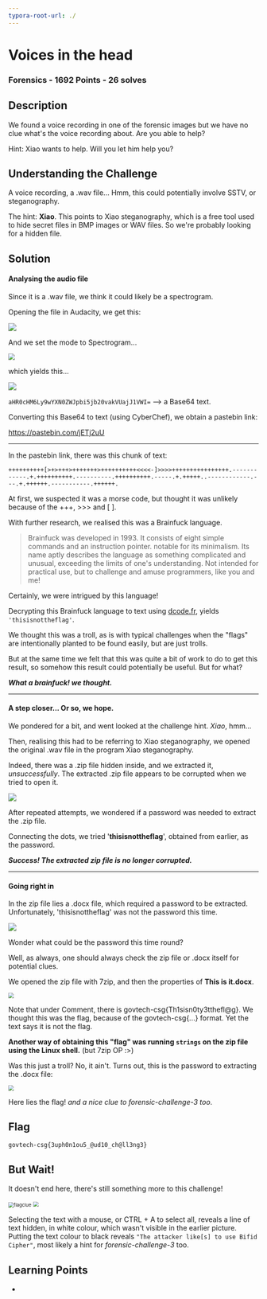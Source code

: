 ```yaml
---
typora-root-url: ./
---
```


# Voices in the head

### Forensics - 1692 Points - 26 solves

## Description

We found a voice recording in one of the forensic images but we have no clue what's the voice recording about. Are you able to help?

Hint:
Xiao wants to help. Will you let him help you?



## Understanding the Challenge

A voice recording, a .wav file... Hmm, this could potentially involve SSTV, or steganography.



The hint: **Xiao**. This points to Xiao steganography, which is a free tool used to hide secret files in BMP images or WAV files. So we're probably looking for a hidden file.



## Solution

#### Analysing the audio file

Since it is a .wav file, we think it could likely be a spectrogram.

Opening the file in Audacity, we get this:

![](/audacity.PNG)



And we set the mode to Spectrogram...

<img src="/audacitysetting.png" style="zoom: 80%;" />



which yields this...

![](/spectrogram.PNG)



`aHR0cHM6Ly9wYXN0ZWJpbi5jb20vakVUajJ1VWI=` --> a Base64 text.

Converting this Base64 to text (using CyberChef),
we obtain a pastebin link:

https://pastebin.com/jETj2uU

---

In the pastebin link, there was this chunk of text:

`++++++++++[>+>+++>+++++++>++++++++++<<<<-]>>>>++++++++++++++++.------------.+.++++++++++.----------.++++++++++.-----.+.+++++..------------.---.+.++++++.-----------.++++++.`

At first, we suspected it was a morse code, but thought it was unlikely because of the +++, >>> and [ ].

With further research, we realised this was a Brainfuck language.

> Brainfuck was developed in 1993. It consists of eight simple commands and an instruction pointer. notable for its minimalism. Its name aptly describes the language as something complicated and unusual, exceeding the limits of one's understanding. Not intended for practical use, but to challenge and amuse programmers, like you and me!

Certainly, we were intrigued by this language!



Decrypting this Brainfuck language to text using [dcode.fr](https://www.dcode.fr/brainfuck-language), yields `'thisisnottheflag'`.

We thought this was a troll, as is with typical challenges when the "flags" are intentionally planted to be found easily, but are just trolls.

But at the same time we felt that this was quite a bit of work to do to get this result, so somehow this result could potentially be useful. But for what? 

**_What a brainfuck! we thought._**

---

#### A step closer... Or so, we hope.

We pondered for a bit, and went looked at the challenge hint. _Xiao_, hmm...

Then, realising this had to be referring to Xiao steganography, we opened the original .wav file in the program Xiao steganography.

Indeed, there was a .zip file hidden inside, and we extracted it, _unsuccessfully_. The extracted .zip file appears to be corrupted when we tried to open it.



![](/hiddenzipfile.png)



After repeated attempts, we wondered if a password was needed to extract the .zip file.

Connecting the dots, we tried '**thisisnottheflag**', obtained from earlier, as the password.

**_Success! The extracted zip file is no longer corrupted._**

---

#### Going right in

In the zip file lies a .docx file, which required a password to be extracted. Unfortunately, 'thisisnottheflag' was not the password this time.



![](/inthezipfile.png)



Wonder what could be the password this time round?



Well, as always, one should always check the zip file or .docx itself for potential clues.

We opened the zip file with 7zip, and then the properties of **This is it.docx**.

<img src="/docxproperties.png" style="zoom:67%;" />



Note that under Comment, there is govtech-csg{Th1sisn0ty3tthefl@g}. We thought this was the flag, because of the govtech-csg{...} format. Yet the text says it is not the flag.



**Another way of obtaining this "flag" was running `strings` on the zip file using the Linux shell.** (but 7zip OP :>)



Was this just a troll? No, it ain't. Turns out, this is the password to extracting the .docx file:



<img src="/flag.PNG" style="zoom:67%;" />



Here lies the flag! _and a nice clue to forensic-challenge-3 too_.



## Flag

```
govtech-csg{3uph0n1ou5_@ud10_ch@ll3ng3}
```



## But Wait!

It doesn't end here, there's still something more to this challenge!

<img src="/flagclue.png" alt="flagclue" style="zoom:67%;" />

<img src="/flagclue.png" style="zoom:67%;" />

Selecting the text with a mouse, or CTRL + A to select all, reveals a line of text hidden, in white colour, which wasn't visible in the earlier picture. Putting the text colour to black reveals `"The attacker like[s] to use Bifid Cipher"`, most likely a hint for _forensic-challenge-3_ too.



## Learning Points

- 
